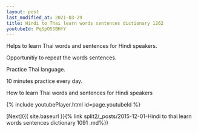 ```yaml
---
layout: post
last_modified_at: 2021-03-29
title: Hindi to Thai learn words sentences dictionary 1262 
youtubeId: PqSpO5SBHfY
---
```

 
 
Helps to learn Thai words and sentences for Hindi speakers.

Opportunitiy to repeat the words sentences. 

Practice Thai language. 
 
10 minutes practice every day. 
 
How to learn Thai words and sentences for Hindi speakers 
 
{% include youtubePlayer.html id=page.youtubeId %}
 
 
[Next]({{ site.baseurl }}{% link  split2/_posts/2015-12-01-Hindi to thai learn words sentences dictionary 1091 .md%})
 
